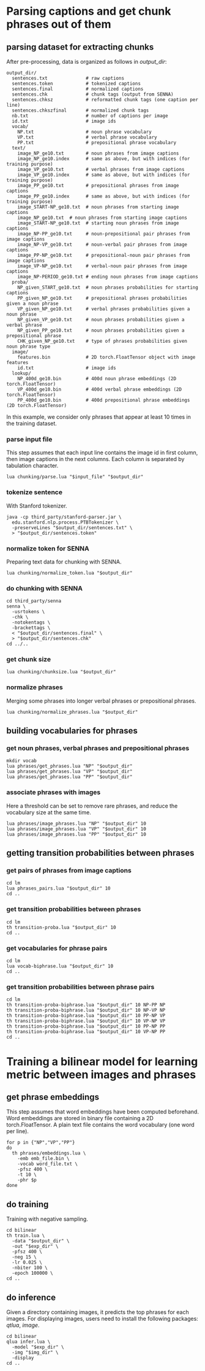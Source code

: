# Parsing captions and get chunk phrases out of them

## parsing dataset for extracting chunks

After pre-processing, data is organized as follows in _output_dir_:
```
output_dir/
  sentences.txt              # raw captions
  sentences.token            # tokenized captions
  sentences.final            # normalized captions
  sentences.chk              # chunk tags (output from SENNA)
  sentences.chksz            # reformatted chunk tags (one caption per line)
  sentences.chkszfinal       # normalized chunk tags
  nb.txt                     # number of captions per image
  id.txt                     # image ids
  vocab/
    NP.txt                   # noun phrase vocabulary
    VP.txt                   # verbal phrase vocabulary
    PP.txt                   # prepositional phrase vocabulary
  text/
    image_NP_ge10.txt        # noun phrases from image captions
    image_NP_ge10.index      # same as above, but with indices (for training purpose)
    image_VP_ge10.txt        # verbal phrases from image captions
    image_VP_ge10.index      # same as above, but with indices (for training purpose)
    image_PP_ge10.txt        # prepositional phrases from image captions
    image_PP_ge10.index      # same as above, but with indices (for training purpose)
    image_START-NP_ge10.txt  # noun phrases from starting image captions
    image_NP_ge10.txt  # noun phrases from starting image captions
    image_START-NP_ge10.txt  # starting noun phrases from image captions
    image_NP-PP_ge10.txt     # noun-prepositional pair phrases from image captions
    image_NP-VP_ge10.txt     # noun-verbal pair phrases from image captions
    image_PP-NP_ge10.txt     # prepositional-noun pair phrases from image captions
    image_VP-NP_ge10.txt     # verbal-noun pair phrases from image captions
    image_NP-PERIOD_ge10.txt # ending noun phrases from image captions
  proba/
    NP_given_START_ge10.txt  # noun phrases probabilities for starting captions
    PP_given_NP_ge10.txt     # prepositional phrases probabilities given a noun phrase
    VP_given_NP_ge10.txt     # verbal phrases probabilities given a noun phrase
    NP_given_VP_ge10.txt     # noun phrases probabilities given a verbal phrase
    NP_given_PP_ge10.txt     # noun phrases probabilities given a prepositional phrase
    CHK_given_NP_ge10.txt    # type of phrases probabilities given noun phrase type
  image/
    features.bin             # 2D torch.FloatTensor object with image features
    id.txt                   # image ids
  lookup/
    NP_400d_ge10.bin         # 400d noun phrase embeddings (2D torch.FloatTensor)
    VP_400d_ge10.bin         # 400d verbal phrase embeddings (2D torch.FloatTensor)
    PP_400d_ge10.bin         # 400d prepositional phrase embeddings (2D torch.FloatTensor)
```
In this example, we consider only phrases that appear at least 10 times in the
training dataset.

### parse input file
This step assumes that each input line contains the image id in first column,
then image captions in the next columns. Each column is separated by tabulation
character.
```
lua chunking/parse.lua "$input_file" "$output_dir"
```

### tokenize sentence
With Stanford tokenizer.
```
java -cp third_party/stanford-parser.jar \
  edu.stanford.nlp.process.PTBTokenizer \
  -preserveLines "$output_dir/sentences.txt" \
  > "$output_dir/sentences.token"
```

### normalize token for SENNA
Preparing text data for chunking with SENNA.
```
lua chunking/normalize_token.lua "$output_dir"
```

### do chunking with SENNA
```
cd third_party/senna
senna \
  -usrtokens \
  -chk \
  -notokentags \
  -brackettags \
  < "$output_dir/sentences.final" \
  > "$output_dir/sentences.chk"
cd ../..
```

### get chunk size
```
lua chunking/chunksize.lua "$output_dir"
```

### normalize phrases
Merging some phrases into longer verbal phrases or prepositional phrases.
```
lua chunking/normalize_phrases.lua "$output_dir"
```

## building vocabularies for phrases

### get noun phrases, verbal phrases and prepositional phrases
```
mkdir vocab
lua phrases/get_phrases.lua "NP" "$output_dir"
lua phrases/get_phrases.lua "VP" "$output_dir"
lua phrases/get_phrases.lua "PP" "$output_dir"
```

### associate phrases with images
Here a threshold can be set to remove rare phrases, and reduce the vocabulary
size at the same time.
```
lua phrases/image_phrases.lua "NP" "$output_dir" 10
lua phrases/image_phrases.lua "VP" "$output_dir" 10
lua phrases/image_phrases.lua "PP" "$output_dir" 10
```


## getting transition probabilities between phrases

### get pairs of phrases from image captions
```
cd lm
lua phrases_pairs.lua "$output_dir" 10
cd ..
```

### get transition probabilities between phrases
```
cd lm
th transition-proba.lua "$output_dir" 10
cd ..
```

### get vocabularies for phrase pairs
```
cd lm
lua vocab-biphrase.lua "$output_dir" 10
cd ..
```

### get transition probabilities between phrase pairs
```
cd lm
th transition-proba-biphrase.lua "$output_dir" 10 NP-PP NP
th transition-proba-biphrase.lua "$output_dir" 10 NP-VP NP
th transition-proba-biphrase.lua "$output_dir" 10 PP-NP VP
th transition-proba-biphrase.lua "$output_dir" 10 VP-NP VP
th transition-proba-biphrase.lua "$output_dir" 10 PP-NP PP
th transition-proba-biphrase.lua "$output_dir" 10 VP-NP PP
cd ..
```

# Training a bilinear model for learning metric between images and phrases

## get phrase embeddings
This step assumes that word embeddings have been computed beforehand.
Word embeddings are stored in binary file containing a 2D torch.FloatTensor.
A plain text file contains the word vocabulary (one word per line).
```
for p in {"NP","VP","PP"}
do
  th phrases/embeddings.lua \
    -emb emb_file.bin \
    -vocab word_file.txt \
    -pfsz 400 \
    -t 10 \
    -phr $p
done
```

## do training
Training with negative sampling.
```
cd bilinear
th train.lua \
  -data "$output_dir" \
  -out "$exp_dir" \
  -pfsz 400 \
  -neg 15 \
  -lr 0.025 \
  -nbiter 100 \
  -epoch 100000 \
cd ..
```

## do inference
Given a directory containing images, it predicts the top phrases for each images.
For displaying images, users need to install the following packages: _qtlua_, _image_.
```
cd bilinear
qlua infer.lua \
  -model "$exp_dir" \
  -img "$img_dir" \
  -display
cd ..
```
